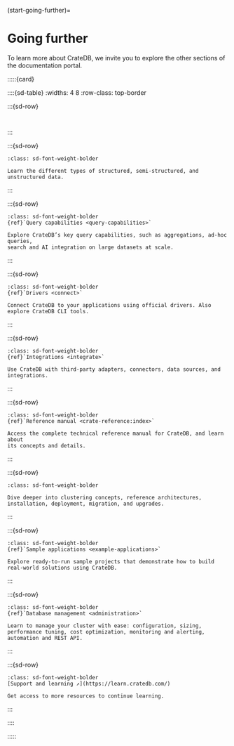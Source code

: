 (start-going-further)=
# Going further

To learn more about CrateDB, we invite you to explore the other sections
of the documentation portal.

:::::{card}

::::{sd-table}
:widths: 4 8
:row-class: top-border

:::{sd-row}
```{sd-item} **Topic**
```
```{sd-item} **Description**
```
:::

:::{sd-row}
```{sd-item} Data modelling
:class: sd-font-weight-bolder
```
```{sd-item}
Learn the different types of structured, semi-structured, and unstructured data.
```
:::

:::{sd-row}
```{sd-item}
:class: sd-font-weight-bolder
{ref}`Query capabilities <query-capabilities>`
```
```{sd-item}
Explore CrateDB’s key query capabilities, such as aggregations, ad-hoc queries,
search and AI integration on large datasets at scale.
```
:::

:::{sd-row}
```{sd-item}
:class: sd-font-weight-bolder
{ref}`Drivers <connect>`
```
```{sd-item}
Connect CrateDB to your applications using official drivers. Also explore CrateDB CLI tools.
```
:::

:::{sd-row}
```{sd-item}
:class: sd-font-weight-bolder
{ref}`Integrations <integrate>`
```
```{sd-item}
Use CrateDB with third-party adapters, connectors, data sources, and integrations.
```
:::

:::{sd-row}
```{sd-item}
:class: sd-font-weight-bolder
{ref}`Reference manual <crate-reference:index>`
```
```{sd-item}
Access the complete technical reference manual for CrateDB, and learn about
its concepts and details.
```
:::

:::{sd-row}
```{sd-item} Advanced guides
:class: sd-font-weight-bolder
```
```{sd-item}
Dive deeper into clustering concepts, reference architectures, installation, deployment, migration, and upgrades.
```
:::

:::{sd-row}
```{sd-item}
:class: sd-font-weight-bolder
{ref}`Sample applications <example-applications>`
```
```{sd-item}
Explore ready-to-run sample projects that demonstrate how to build real-world solutions using CrateDB.
```
:::

:::{sd-row}
```{sd-item}
:class: sd-font-weight-bolder
{ref}`Database management <administration>`
```
```{sd-item}
Learn to manage your cluster with ease: configuration, sizing, performance tuning, cost optimization, monitoring and alerting, automation and REST API.
```
:::

:::{sd-row}
```{sd-item}
:class: sd-font-weight-bolder
[Support and learning ↗](https://learn.cratedb.com/)
```
```{sd-item}
Get access to more resources to continue learning.
```
:::

::::

:::::
